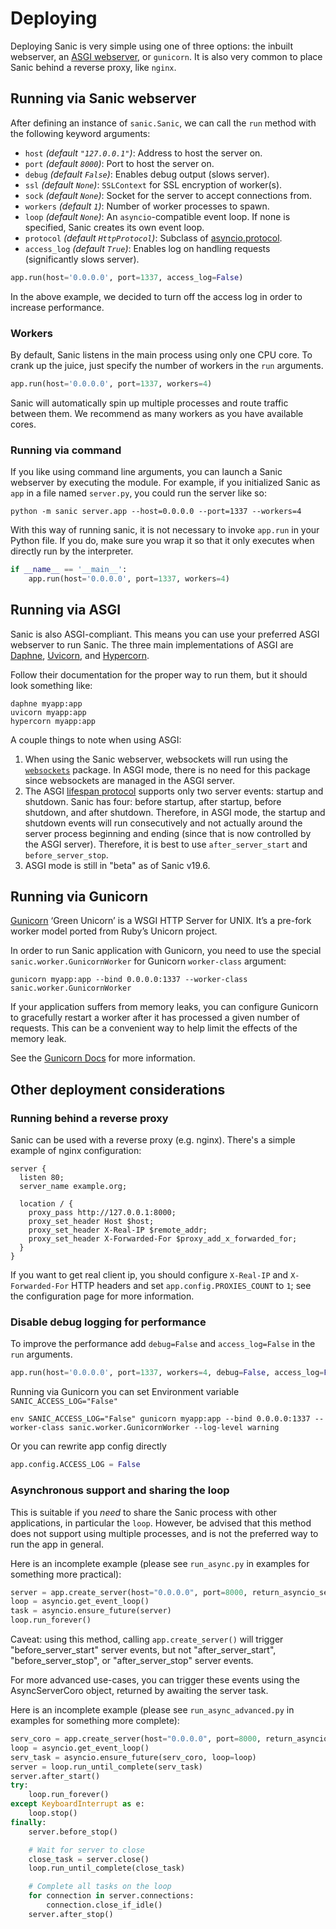 # Deploying

Deploying Sanic is very simple using one of three options: the inbuilt webserver,
an [ASGI webserver](https://asgi.readthedocs.io/en/latest/implementations.html), or `gunicorn`.
It is also very common to place Sanic behind a reverse proxy, like `nginx`. 

## Running via Sanic webserver

After defining an instance of `sanic.Sanic`, we can call the `run` method with the following
keyword arguments:

- `host` *(default `"127.0.0.1"`)*: Address to host the server on.
- `port` *(default `8000`)*: Port to host the server on.
- `debug` *(default `False`)*: Enables debug output (slows server).
- `ssl` *(default `None`)*: `SSLContext` for SSL encryption of worker(s).
- `sock` *(default `None`)*: Socket for the server to accept connections from.
- `workers` *(default `1`)*: Number of worker processes to spawn.
- `loop` *(default `None`)*: An `asyncio`-compatible event loop. If none is
                             specified, Sanic creates its own event loop.
- `protocol` *(default `HttpProtocol`)*: Subclass
  of
  [asyncio.protocol](https://docs.python.org/3/library/asyncio-protocol.html#protocol-classes).
- `access_log` *(default `True`)*: Enables log on handling requests (significantly slows server).

```python
app.run(host='0.0.0.0', port=1337, access_log=False)
```

In the above example, we decided to turn off the access log in order to increase performance.

### Workers

By default, Sanic listens in the main process using only one CPU core. To crank
up the juice, just specify the number of workers in the `run` arguments.

```python
app.run(host='0.0.0.0', port=1337, workers=4)
```

Sanic will automatically spin up multiple processes and route traffic between
them. We recommend as many workers as you have available cores.

### Running via command

If you like using command line arguments, you can launch a Sanic webserver by
executing the module. For example, if you initialized Sanic as `app` in a file
named `server.py`, you could run the server like so:

`python -m sanic server.app --host=0.0.0.0 --port=1337 --workers=4`

With this way of running sanic, it is not necessary to invoke `app.run` in your
Python file. If you do, make sure you wrap it so that it only executes when
directly run by the interpreter.

```python
if __name__ == '__main__':
    app.run(host='0.0.0.0', port=1337, workers=4)
```

## Running via ASGI

Sanic is also ASGI-compliant. This means you can use your preferred ASGI webserver
to run Sanic. The three main implementations of ASGI are
[Daphne](http://github.com/django/daphne), [Uvicorn](https://www.uvicorn.org/),
and [Hypercorn](https://pgjones.gitlab.io/hypercorn/index.html).

Follow their documentation for the proper way to run them, but it should look
something like:

```
daphne myapp:app
uvicorn myapp:app
hypercorn myapp:app
```

A couple things to note when using ASGI:

1. When using the Sanic webserver, websockets will run using the [`websockets`](https://websockets.readthedocs.io/) package. In ASGI mode, there is no need for this package since websockets are managed in the ASGI server.
1. The ASGI [lifespan protocol](https://asgi.readthedocs.io/en/latest/specs/lifespan.html) supports
only two server events: startup and shutdown. Sanic has four: before startup, after startup, 
before shutdown, and after shutdown. Therefore, in ASGI mode, the startup and shutdown events will 
run consecutively and not actually around the server process beginning and ending (since that 
is now controlled by the ASGI server). Therefore, it is best to use `after_server_start` and 
`before_server_stop`.
1. ASGI mode is still in "beta" as of Sanic v19.6.

## Running via Gunicorn

[Gunicorn](http://gunicorn.org/) ‘Green Unicorn’ is a WSGI HTTP Server for UNIX.
It’s a pre-fork worker model ported from Ruby’s Unicorn project.

In order to run Sanic application with Gunicorn, you need to use the special `sanic.worker.GunicornWorker`
for Gunicorn `worker-class` argument:

```
gunicorn myapp:app --bind 0.0.0.0:1337 --worker-class sanic.worker.GunicornWorker
```

If your application suffers from memory leaks, you can configure Gunicorn to gracefully restart a worker
after it has processed a given number of requests. This can be a convenient way to help limit the effects
of the memory leak.

See the [Gunicorn Docs](http://docs.gunicorn.org/en/latest/settings.html#max-requests) for more information.

## Other deployment considerations

### Running behind a reverse proxy

Sanic can be used with a reverse proxy (e.g. nginx). There's a simple example of nginx configuration:

```
server {
  listen 80;
  server_name example.org;

  location / {
    proxy_pass http://127.0.0.1:8000;
    proxy_set_header Host $host;
    proxy_set_header X-Real-IP $remote_addr;
    proxy_set_header X-Forwarded-For $proxy_add_x_forwarded_for;
  }
}
```

If you want to get real client ip, you should configure `X-Real-IP` and `X-Forwarded-For` HTTP headers and set `app.config.PROXIES_COUNT` to `1`; see the configuration page for more information.

### Disable debug logging for performance

To improve the performance add `debug=False` and `access_log=False` in the `run` arguments.

```python
app.run(host='0.0.0.0', port=1337, workers=4, debug=False, access_log=False)
```

Running via Gunicorn you can set Environment variable `SANIC_ACCESS_LOG="False"`

```
env SANIC_ACCESS_LOG="False" gunicorn myapp:app --bind 0.0.0.0:1337 --worker-class sanic.worker.GunicornWorker --log-level warning
```

Or you can rewrite app config directly

```python
app.config.ACCESS_LOG = False
```

### Asynchronous support and sharing the loop

This is suitable if you *need* to share the Sanic process with other applications, in particular the `loop`.
However, be advised that this method does not support using multiple processes, and is not the preferred way
to run the app in general.

Here is an incomplete example (please see `run_async.py` in examples for something more practical):

```python
server = app.create_server(host="0.0.0.0", port=8000, return_asyncio_server=True)
loop = asyncio.get_event_loop()
task = asyncio.ensure_future(server)
loop.run_forever()
```

Caveat: using this method, calling `app.create_server()` will trigger "before_server_start" server events, but not
"after_server_start", "before_server_stop", or "after_server_stop" server events.

For more advanced use-cases, you can trigger these events using the AsyncServerCoro object, returned by awaiting
the server task.

Here is an incomplete example (please see `run_async_advanced.py` in examples for something more complete):

```python
serv_coro = app.create_server(host="0.0.0.0", port=8000, return_asyncio_server=True)
loop = asyncio.get_event_loop()
serv_task = asyncio.ensure_future(serv_coro, loop=loop)
server = loop.run_until_complete(serv_task)
server.after_start()
try:
    loop.run_forever()
except KeyboardInterrupt as e:
    loop.stop()
finally:
    server.before_stop()

    # Wait for server to close
    close_task = server.close()
    loop.run_until_complete(close_task)

    # Complete all tasks on the loop
    for connection in server.connections:
        connection.close_if_idle()
    server.after_stop()
```